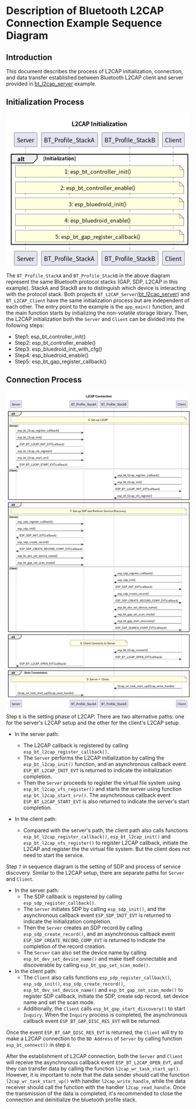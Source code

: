 # Description of Bluetooth L2CAP Connection Example Sequence Diagram

## Introduction
This document describes the process of L2CAP initialization, connection, and data transfer established between Bluetooth L2CAP client and server provided in [bt_l2cap_server](../../bt_l2cap_server) example.

## Initialization Process

<div align="center"><img src="sequence_diagram/initialization_process.png" width = "500"  align=center /> </div>

The `BT_Profile_StackA` and `BT_Profile_StackB` in the above diagram represent the same Bluetooth protocol stacks (GAP, SDP, L2CAP in this example). StackA and StackB are to distinguish which device is interacting with the protocol stack.
Both projects `BT_L2CAP_Server`([bt_l2cap_server](../../bt_l2cap_server)) and `BT_L2CAP_Client` have the same initialization process but are independent of each other. The entry point to the example is the `app_main()` function, and the main function starts by initializing the non-volatile storage library. Then, the L2CAP initialization both the `Server` and `Client` can be divided into the following steps:
- Step1: esp_bt_controller_init()
- Step2: esp_bt_controller_enable()
- Step3: esp_bluedroid_init_with_cfg()
- Step4: esp_bluedroid_enable()
- Step5: esp_bt_gap_register_callback()

## Connection Process

<div align="center"><img src="sequence_diagram/connection_process.png" width = "800"  align=center /> </div>


Step `6` is the setting phase of L2CAP. There are two alternative paths: one for the server's L2CAP setup and the other for the client's L2CAP setup.
- In the server path:
    - The L2CAP callback is registered by calling `esp_bt_l2cap_register_callback()`.
    - The `Server` performs the L2CAP initialization by calling the `esp_bt_l2cap_init()` function, and an asynchronous callback event `ESP_BT_L2CAP_INIT_EVT` is returned to indicate the initialization completion.
    - Then the `Server` proceeds to register the virtual file system using `esp_bt_l2cap_vfs_register()` and starts the server using function `esp_bt_l2cap_start_srv()`. The asynchronous callback event `ESP_BT_L2CAP_START_EVT` is also returned to indicate the server's start completion.

- In the client path:
    - Compared with the server's path, the client path also calls functions `esp_bt_l2cap_register_callback()`, `esp_bt_l2cap_init()` and  `esp_bt_l2cap_vfs_register()` to register L2CAP callback, initiate the L2CAP and register the the virtual file system. But the client does not need to start the service.

Step `7` in sequence diagram is the setting of SDP and process of service discovery. Similar to the L2CAP setup, there are separate paths for `Server` and `Client`.
- In the server path:
    - The SDP callback is registered by calling `esp_sdp_register_callback()`.
    - The `Server` initiates SDP by calling `esp_sdp_init()`, and the asynchronous callback event `ESP_SDP_INIT_EVT` is returned to indicate the initialization completion.
    - Then the `Server` creates an SDP record by calling `esp_sdp_create_record()`, and an asynchronous callback event `ESP_SDP_CREATE_RECORD_COMP_EVT` is returned to indicate the completion of the record creation.
    - The `Server` can also set the device name by calling `esp_bt_dev_set_device_name()` and make itself connectable and discoverable by calling `esp_bt_gap_set_scan_mode()`.
- In the client path:
    - The `Client` also calls functions `esp_sdp_register_callback()`, `esp_sdp_init()`, `esp_sdp_create_record()`, `esp_bt_dev_set_device_name()` and `esp_bt_gap_set_scan_mode()` to register SDP callback, initiate the SDP, create sdp record, set device name and set the scan mode.
    - Additionally, the `Client` calls `esp_bt_gap_start_discovery()` to start `Inquiry`. When the `Inquiry` process is completed, the asynchronous callback event `ESP_BT_GAP_DISC_RES_EVT` will be returned.

Once the event `ESP_BT_GAP_DISC_RES_EVT` is returned, the `Client` will try to make a L2CAP connection to the `BD Address` of `Server` by calling function `esp_bt_connect()` in step `8`.

After the establishment of L2CAP connection, both the `Server` and `Client` will receive the asynchronous callback event `ESP_BT_L2CAP_OPEN_EVT`, and they can transfer data by calling the function `l2cap_wr_task_start_up()`. However, it is important to note that the data sender should call the function `l2cap_wr_task_start_up()` with handler `l2cap_write_handle`, while the data receiver should call the function with the handler `l2cap_read_handle`. Once the transmission of the data is completed, it's recommended to close the connection and deinitialize the bluetooth profile stack.